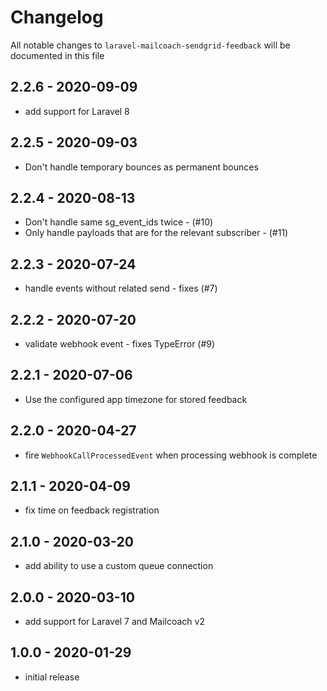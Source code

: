 # Changelog

All notable changes to `laravel-mailcoach-sendgrid-feedback` will be documented in this file

## 2.2.6 - 2020-09-09

- add support for Laravel 8

## 2.2.5 - 2020-09-03

- Don't handle temporary bounces as permanent bounces

## 2.2.4 - 2020-08-13

- Don't handle same sg_event_ids twice - (#10)
- Only handle payloads that are for the relevant subscriber - (#11)

## 2.2.3 - 2020-07-24

- handle events without related send - fixes (#7)


## 2.2.2 - 2020-07-20

- validate webhook event - fixes TypeError (#9)

## 2.2.1 - 2020-07-06

- Use the configured app timezone for stored feedback

## 2.2.0 - 2020-04-27

- fire `WebhookCallProcessedEvent` when processing webhook is complete

## 2.1.1 - 2020-04-09

- fix time on feedback registration

## 2.1.0 - 2020-03-20

- add ability to use a custom queue connection

## 2.0.0 - 2020-03-10

- add support for Laravel 7 and Mailcoach v2

## 1.0.0 - 2020-01-29

- initial release
